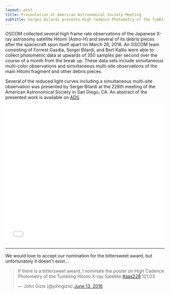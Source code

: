 ```yaml
---
layout: post
title: Presentation at American Astronomical Society Meeting
subtitle: Sergei Bilardi presents High Cadence Photometry of the Tumbling Hitomi X-ray Satellite at 228th meeting of the AAS
---
```


OSCOM collected several high frame rate observations of the Japanese X-ray astronomy satellite _Hitomi_ (Astro-H) and several of its debris pieces after the spacecraft spun itself apart on March 26, 2016. An OSCOM team consisting of Forrest Gasdia, Sergei Bilardi, and Bert Kallio were able to collect photometric data at upwards of 350 samples per second over the course of a month from the break up. These data sets include simultaneous multi-color observations and simultaneous multi-site observations of the main Hitomi fragment and other debris pieces.

Several of the reduced light curves including a simultaneous multi-site observation was presented by Sergei Bilardi at the 228th meeting of the American Astronomical Society in San Diego, CA. An abstract of the presented work is available on [ADS](http://adsabs.harvard.edu/abs/2016AAS...22812103G).

<embed src="../data/AASPoster2016.pdf" width="100%" height="440px" type='application/pdf'>

---

We would love to accept our nomination for the bittersweet award, but unfortunately it doesn't exist...

<blockquote class="twitter-tweet" data-lang="en"><p lang="en" dir="ltr">If there is a bittersweet award, I nominate the poster on High Cadence Photometry of the Tumbling Hitomi X-ray Satellite <a href="https://twitter.com/hashtag/aas228?src=hash">#aas228</a> 121.03</p>&mdash; John Gizis (@johngizis) <a href="https://twitter.com/johngizis/status/742462625716391936">June 13, 2016</a></blockquote>
<script async src="//platform.twitter.com/widgets.js" charset="utf-8"></script>
